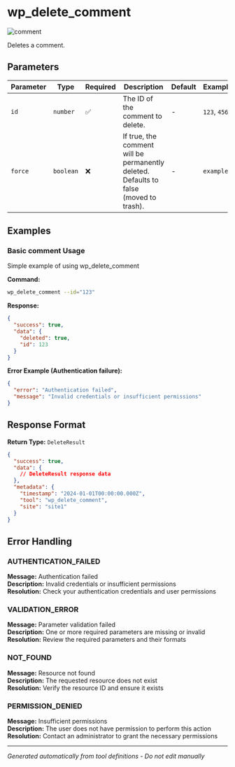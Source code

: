 # wp_delete_comment

![comment](https://img.shields.io/badge/category-comment-lightgrey)

Deletes a comment.

## Parameters

| Parameter | Type      | Required | Description                                                                           | Default | Examples     |
| --------- | --------- | -------- | ------------------------------------------------------------------------------------- | ------- | ------------ |
| `id`      | `number`  | ✅       | The ID of the comment to delete.                                                      | -       | `123`, `456` |
| `force`   | `boolean` | ❌       | If true, the comment will be permanently deleted. Defaults to false (moved to trash). | -       | `example`    |

## Examples

### Basic comment Usage

Simple example of using wp_delete_comment

**Command:**

```bash
wp_delete_comment --id="123"
```

**Response:**

```json
{
  "success": true,
  "data": {
    "deleted": true,
    "id": 123
  }
}
```

**Error Example (Authentication failure):**

```json
{
  "error": "Authentication failed",
  "message": "Invalid credentials or insufficient permissions"
}
```

## Response Format

**Return Type:** `DeleteResult`

```json
{
  "success": true,
  "data": {
    // DeleteResult response data
  },
  "metadata": {
    "timestamp": "2024-01-01T00:00:00.000Z",
    "tool": "wp_delete_comment",
    "site": "site1"
  }
}
```

## Error Handling

### AUTHENTICATION_FAILED

**Message:** Authentication failed  
**Description:** Invalid credentials or insufficient permissions  
**Resolution:** Check your authentication credentials and user permissions

### VALIDATION_ERROR

**Message:** Parameter validation failed  
**Description:** One or more required parameters are missing or invalid  
**Resolution:** Review the required parameters and their formats

### NOT_FOUND

**Message:** Resource not found  
**Description:** The requested resource does not exist  
**Resolution:** Verify the resource ID and ensure it exists

### PERMISSION_DENIED

**Message:** Insufficient permissions  
**Description:** The user does not have permission to perform this action  
**Resolution:** Contact an administrator to grant the necessary permissions

---

_Generated automatically from tool definitions - Do not edit manually_
